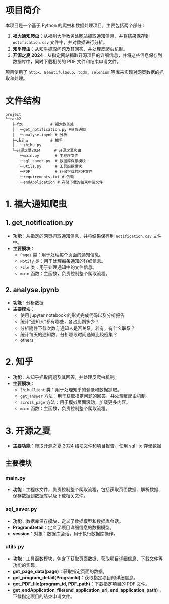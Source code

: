 # 项目简介

本项目是一个基于 Python 的爬虫和数据处理项目，主要包括两个部分：

1. **福大通知爬虫**：从福州大学教务处网站抓取通知信息，并将结果保存到 `notification.csv` 文件中，并对数据进行分析。
2. **知乎爬虫**：从知乎抓取问题及其回答，并处理反爬虫机制。
3. **开源之夏 2024**：从指定网站抓取开源项目的详细信息，并将这些信息保存到数据库中，同时下载相关的 PDF 文件和结束申请文件。

项目使用了 `httpx`、`BeautifulSoup`、`tqdm`、`selenium` 等库来实现对网页数据的抓取和处理。

# 文件结构

```
project
└─task2
   ├─fzu            # 福大教务处
   │  ├─get_notification.py #获取通知
   │  └─analyse.ipynb # 分析
   ├─zhihu          # 知乎
   │  └─zhihu.py
   └─开源之夏2024      # 开源之夏爬虫
      ├─main.py       # 主程序文件
      ├─sql_saver.py  # 数据库保存模块
      ├─utils.py      # 工具函数模块
      ├─PDF           # 存储下载的PDF文件
      ├─requirements.txt # 依赖
      └─endApplication # 存储下载的结束申请文件

```

# 1. 福大通知爬虫

## 1. get_notification.py

- **功能**：从指定的网页抓取通知信息，并将结果保存到 `notification.csv` 文件中。
- **主要模块**：
  - `Pages` 类：用于处理每个页面的通知信息。
  - `Notify` 类：用于处理每条通知的详细信息。
  - `File` 类：用于处理通知中的文件信息。
  - `main` 函数：主函数，负责控制整个爬取流程。

## 2. analyse.ipynb

- **功能**：分析数据
- **主要模块**：
  - 使用 jupyter notebook 的形式完成代码以及分析报告
  - 统计“通知人”都有哪些，各占比例多少？
  - 分析附件下载次数与通知人是否关系，若有，有什么联系？
  - 统计每天的通知数，分析哪段时间通知比较密集？
  - others

# 2. 知乎

- **功能**：从知乎抓取问题及其回答，并处理反爬虫机制。
- **主要模块**：
  - `ZhihuClient` 类：用于处理知乎的登录和数据抓取。
  - `get_answer` 方法：用于获取指定问题的回答，并处理反爬虫机制。
  - `scroll_page` 方法：用于模拟页面滚动，加载更多内容。
  - `main` 函数：主函数，负责控制整个爬取流程。

# 3. 开源之夏

- **主要功能**：爬取开源之夏 2024 结项文件和项目报告，使用 sql lite 存储数据

## 主要模块

### main.py

- **功能**：主程序文件，负责控制整个爬取流程，包括获取页面数据、解析数据、保存数据到数据库以及下载相关文件。

### sql_saver.py

- **功能**：数据库保存模块，定义了数据模型和数据库会话。
- **ProgramDetail**：定义了项目详细信息的数据模型。
- **session**：对象：数据库会话，用于执行数据库操作。

### utils.py

- **功能**：工具函数模块，包含了获取页面数据、获取项目详细信息、下载文件等功能的实现。
- **get_page_data(page)**：获取指定页面的数据。
- **get_program_detail(ProgramId)**：获取指定项目的详细信息。
- **get_PDF_file(program_id, PDF_path)**：下载指定项目的 PDF 文件。
- **get_endApplication_file(end_application_url, end_application_path)**：下载指定项目的结束申请文件。
